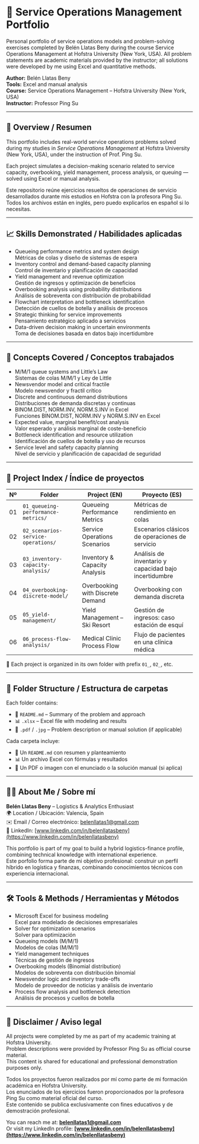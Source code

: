 # 💼 Service Operations Management Portfolio

Personal portfolio of service operations models and problem-solving exercises completed by Belén Llatas Beny during the course Service Operations Management at Hofstra University (New York, USA). All problem statements are academic materials provided by the instructor; all solutions were developed by me using Excel and quantitative methods.

**Author:** Belén Llatas Beny  
**Tools:** Excel and manual analysis  
**Course:** Service Operations Management – Hofstra University (New York, USA)  
**Instructor:** Professor Ping Su  

---

## 🧾 Overview / Resumen

This portfolio includes real-world service operations problems solved during my studies in *Service Operations Management* at Hofstra University (New York, USA), under the instruction of Prof. Ping Su.

Each project simulates a decision-making scenario related to service capacity, overbooking, yield management, process analysis, or queuing — solved using Excel or manual analysis.

Este repositorio reúne ejercicios resueltos de operaciones de servicio desarrollados durante mis estudios en Hofstra con la profesora Ping Su.  
Todos los archivos están en inglés, pero puedo explicarlos en español si lo necesitas.

---

## 📈 Skills Demonstrated / Habilidades aplicadas

- Queueing performance metrics and system design  
  Métricas de colas y diseño de sistemas de espera  
- Inventory control and demand-based capacity planning  
  Control de inventario y planificación de capacidad  
- Yield management and revenue optimization  
  Gestión de ingresos y optimización de beneficios  
- Overbooking analysis using probability distributions  
  Análisis de sobreventa con distribución de probabilidad  
- Flowchart interpretation and bottleneck identification  
  Detección de cuellos de botella y análisis de procesos  
- Strategic thinking for service improvements  
  Pensamiento estratégico aplicado a servicios  
- Data-driven decision making in uncertain environments  
  Toma de decisiones basada en datos bajo incertidumbre

---

## 🧠 Concepts Covered / Conceptos trabajados

- M/M/1 queue systems and Little’s Law  
  Sistemas de colas M/M/1 y Ley de Little  
- Newsvendor model and critical fractile  
  Modelo newsvendor y fractil crítico  
- Discrete and continuous demand distributions  
  Distribuciones de demanda discretas y continuas  
- BINOM.DIST, NORM.INV, NORM.S.INV in Excel  
  Funciones BINOM.DIST, NORM.INV y NORM.S.INV en Excel  
- Expected value, marginal benefit/cost analysis  
  Valor esperado y análisis marginal de coste-beneficio  
- Bottleneck identification and resource utilization  
  Identificación de cuellos de botella y uso de recursos  
- Service level and safety capacity planning  
  Nivel de servicio y planificación de capacidad de seguridad

---

## 📂 Project Index / Índice de proyectos

| Nº  | Folder                                | Project (EN)                             | Proyecto (ES)                                         |
|-----|---------------------------------------|------------------------------------------|-------------------------------------------------------|
| 01  | `01_queueing-performance-metrics/`    | Queueing Performance Metrics             | Métricas de rendimiento en colas                      |
| 02  | `02_scenarios-service-operations/`    | Service Operations Scenarios             | Escenarios clásicos de operaciones de servicio        |
| 03  | `03_inventory-capacity-analysis/`     | Inventory & Capacity Analysis            | Análisis de inventario y capacidad bajo incertidumbre |
| 04  | `04_overbooking-discrete-model/`      | Overbooking with Discrete Demand         | Overbooking con demanda discreta                      |
| 05  | `05_yield-management/`                | Yield Management – Ski Resort            | Gestión de ingresos: caso estación de esquí           |
| 06  | `06_process-flow-analysis/`           | Medical Clinic Process Flow              | Flujo de pacientes en una clínica médica              |

📁 Each project is organized in its own folder with prefix `01_`, `02_`, etc.

---

## 📘 Folder Structure / Estructura de carpetas

Each folder contains:

- 📄 `README.md` – Summary of the problem and approach  
- 📊 `.xlsx` – Excel file with modeling and results  
- 📑 `.pdf` / `.jpg` – Problem description or manual solution (if applicable)

Cada carpeta incluye:

- 📄 Un `README.md` con resumen y planteamiento  
- 📊 Un archivo Excel con fórmulas y resultados  
- 📑 Un PDF o imagen con el enunciado o la solución manual (si aplica)

---

## 👩‍💻 About Me / Sobre mí

**Belén Llatas Beny** – Logistics & Analytics Enthusiast  
🌍 Location / Ubicación: Valencia, Spain  
✉️ Email / Correo electrónico: belenllatas1@gmail.com  
🔗 LinkedIn: [www.linkedin.com/in/belenllatasbeny](https://www.linkedin.com/in/belenllatasbeny)

This portfolio is part of my goal to build a hybrid logistics-finance profile, combining technical knowledge with international experience.  
Este porfolio forma parte de mi objetivo profesional: construir un perfil híbrido en logística y finanzas, combinando conocimientos técnicos con experiencia internacional.

---

## 🛠️ Tools & Methods / Herramientas y Métodos

- Microsoft Excel for business modeling  
  Excel para modelado de decisiones empresariales  
- Solver for optimization scenarios  
  Solver para optimización  
- Queueing models (M/M/1)  
  Modelos de colas (M/M/1)  
- Yield management techniques  
  Técnicas de gestión de ingresos  
- Overbooking models (Binomial distribution)  
  Modelos de sobreventa con distribución binomial  
- Newsvendor logic and inventory trade-offs  
  Modelo de proveedor de noticias y análisis de inventario  
- Process flow analysis and bottleneck detection  
  Análisis de procesos y cuellos de botella

---

## 📌 Disclaimer / Aviso legal

All projects were completed by me as part of my academic training at Hofstra University.  
Problem descriptions were provided by Professor Ping Su as official course material.  
This content is shared for educational and professional demonstration purposes only.

Todos los proyectos fueron realizados por mí como parte de mi formación académica en Hofstra University.  
Los enunciados de los ejercicios fueron proporcionados por la profesora Ping Su como material oficial del curso.  
Este contenido se publica exclusivamente con fines educativos y de demostración profesional.

You can reach me at: **belenllatas1@gmail.com**  
Or visit my LinkedIn profile: **[www.linkedin.com/in/belenllatasbeny](https://www.linkedin.com/in/belenllatasbeny)**

